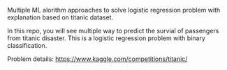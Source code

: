 Multiple ML alorithm approaches to solve logistic regression problem with explanation based on titanic dataset.

In this repo, you will see multiple way to predict the survial of passengers from titanic disaster. This is a logistic regression problem with binary classification.

Problem details: https://www.kaggle.com/competitions/titanic/
